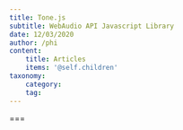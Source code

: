 ```yaml
---
title: Tone.js
subtitle: WebAudio API Javascript Library
date: 12/03/2020
author: /phi
content:
    title: Articles
    items: '@self.children'
taxonomy:
    category: 
    tag: 
---
```




===


